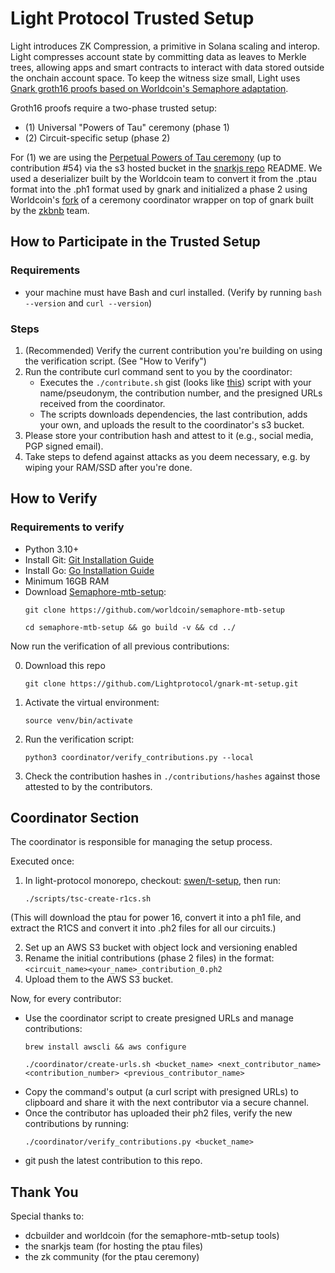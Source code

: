 # Light Protocol Trusted Setup
Light introduces ZK Compression, a primitive in Solana scaling and interop. Light compresses account state by committing data as leaves to Merkle trees, allowing apps and smart contracts to interact with data stored outside the onchain account space. To keep the witness size small, Light uses [Gnark groth16 proofs based on Worldcoin's Semaphore adaptation](https://github.com/Lightprotocol/light-protocol/tree/main/light-prover/prover).

Groth16 proofs require a two-phase trusted setup:

* (1) Universal "Powers of Tau" ceremony (phase 1)
* (2) Circuit-specific setup (phase 2)

For (1) we are using the [Perpetual Powers of Tau ceremony](https://github.com/privacy-scaling-explorations/perpetualpowersoftau) (up to contribution #54) via the s3 hosted bucket in the [snarkjs repo](https://github.com/iden3/snarkjs/blob/master/README.md#7-prepare-phase-2) README. We used a deserializer built by the Worldcoin team to convert it from the .ptau format into the .ph1 format used by gnark and initialized a phase 2 using Worldcoin's [fork](https://github.com/worldcoin/semaphore-mtb-setup) of a ceremony coordinator wrapper on top of gnark built by the [zkbnb](https://github.com/bnb-chain/zkbnb-setup/) team.

## How to Participate in the Trusted Setup

### Requirements

-  your machine must have Bash and curl installed. (Verify by running ```bash --version``` and ```curl --version```)

### Steps

1. (Recommended) Verify the current contribution you're building on using the verification script. (See "How to Verify")
2. Run the contribute curl command sent to you by the coordinator:
   - Executes the `./contribute.sh` gist (looks like [this](https://gist.github.com/SwenSchaeferjohann/ec03f0df732b347eff78a18d2c0b929f)) script with your name/pseudonym, the contribution number, and the presigned URLs received from the coordinator.
   - The scripts downloads dependencies, the last contribution, adds your own, and uploads the result to the coordinator's s3 bucket.
3. Please store your contribution hash and attest to it (e.g., social media, PGP signed email).
4. Take steps to defend against attacks as you deem necessary, e.g. by wiping your RAM/SSD after you're done.

## How to Verify

### Requirements to verify

- Python 3.10+
- Install Git: [Git Installation Guide](https://github.com/git-guides/install-git)
- Install Go: [Go Installation Guide](https://go.dev/doc/install)
- Minimum 16GB RAM 
- Download [Semaphore-mtb-setup](https://github.com/worldcoin/semaphore-mtb-setup):
   ```
   git clone https://github.com/worldcoin/semaphore-mtb-setup
   ```
   ```
   cd semaphore-mtb-setup && go build -v && cd ../
   ```

Now run the verification of all previous contributions:

0. Download this repo
   ```
   git clone https://github.com/Lightprotocol/gnark-mt-setup.git
   ```

1. Activate the virtual environment:
   ```
   source venv/bin/activate
   ```
2. Run the verification script:
   ```
   python3 coordinator/verify_contributions.py --local
   ```
3. Check the contribution hashes in ```./contributions/hashes``` against those attested to by the contributors.

## Coordinator Section

The coordinator is responsible for managing the setup process.

Executed once:

1. In light-protocol monorepo, checkout: [swen/t-setup](https://github.com/Lightprotocol/light-protocol/blob/swen/t-setup/scripts/tsc-create-r1cs.sh), then run:
   ```
   ./scripts/tsc-create-r1cs.sh
   ```
(This will download the ptau for power 16, convert it into a ph1 file, and extract the R1CS and convert it into .ph2 files for all our circuits.)

2. Set up an AWS S3 bucket with object lock and versioning enabled
3. Rename the initial contributions (phase 2 files) in the format: `<circuit_name><your_name>_contribution_0.ph2`
4. Upload them to the AWS S3 bucket.


Now, for every contributor:

- Use the coordinator script to create presigned URLs and manage contributions:
  ```
  brew install awscli && aws configure
  ```
  ```
  ./coordinator/create-urls.sh <bucket_name> <next_contributor_name> <contribution_number> <previous_contributor_name>
  ```
- Copy the command's output (a curl script with presigned URLs) to clipboard and share it with the next contributor via a secure channel.
- Once the contributor has uploaded their ph2 files, verify the new contributions by running:
  ```
  ./coordinator/verify_contributions.py <bucket_name>
  ```
- git push the latest contribution to this repo.
  

## Thank You

Special thanks to:
- dcbuilder and worldcoin (for the semaphore-mtb-setup tools)
- the snarkjs team (for hosting the ptau files)
- the zk community (for the ptau ceremony)
